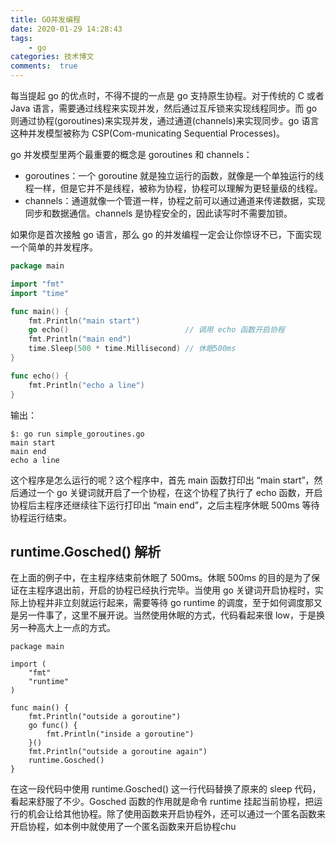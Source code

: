 ```yaml
---
title: GO并发编程
date: 2020-01-29 14:28:43
tags:
    - go
categories: 技术博文
comments:  true
---
```


每当提起 go 的优点时，不得不提的一点是 go 支持原生协程。对于传统的 C 或者 Java 语言，需要通过线程来实现并发，然后通过互斥锁来实现线程同步。而 go 则通过协程(goroutines)来实现并发，通过通道(channels)来实现同步。go 语言这种并发模型被称为 CSP(Com-municating Sequential Processes)。<!-- more -->

go 并发模型里两个最重要的概念是 goroutines 和 channels：
- goroutines：一个 goroutine 就是独立运行的函数，就像是一个单独运行的线程一样，但是它并不是线程，被称为协程，协程可以理解为更轻量级的线程。
- channels：通道就像一个管道一样，协程之前可以通过通道来传递数据，实现同步和数据通信。channels 是协程安全的，因此读写时不需要加锁。

如果你是首次接触 go 语言，那么 go 的并发编程一定会让你惊讶不已，下面实现一个简单的并发程序。

```go
package main

import "fmt"
import "time"

func main() {
	fmt.Println("main start")
	go echo()                          // 调用 echo 函数开启协程
	fmt.Println("main end")
	time.Sleep(500 * time.Millisecond) // 休眠500ms
}

func echo() {
	fmt.Println("echo a line")
}
```

输出：
```
$: go run simple_goroutines.go 
main start
main end
echo a line
```

这个程序是怎么运行的呢？这个程序中，首先 main 函数打印出 “main start”，然后通过一个 go 关键词就开启了一个协程，在这个协程了执行了 echo 函数，开启协程后主程序还继续往下运行打印出 “main end”，之后主程序休眠 500ms 等待协程运行结束。

## runtime.Gosched() 解析

在上面的例子中，在主程序结束前休眠了 500ms。休眠 500ms 的目的是为了保证在主程序退出前，开启的协程已经执行完毕。当使用 go 关键词开启协程时，实际上协程并非立刻就运行起来，需要等待 go runtime 的调度，至于如何调度那又是另一件事了，这里不展开说。当然使用休眠的方式，代码看起来很 low，于是换另一种高大上一点的方式。

```
package main

import (
	"fmt"
	"runtime"
)

func main() {
	fmt.Println("outside a goroutine")
	go func() {
		fmt.Println("inside a goroutine")
	}()
	fmt.Println("outside a goroutine again")
	runtime.Gosched()
}
```

在这一段代码中使用 runtime.Gosched() 这一行代码替换了原来的 sleep 代码，看起来舒服了不少。Gosched 函数的作用就是命令 runtime 挂起当前协程，把运行的机会让给其他协程。除了使用函数来开启协程外，还可以通过一个匿名函数来开启协程，如本例中就使用了一个匿名函数来开启协程chu